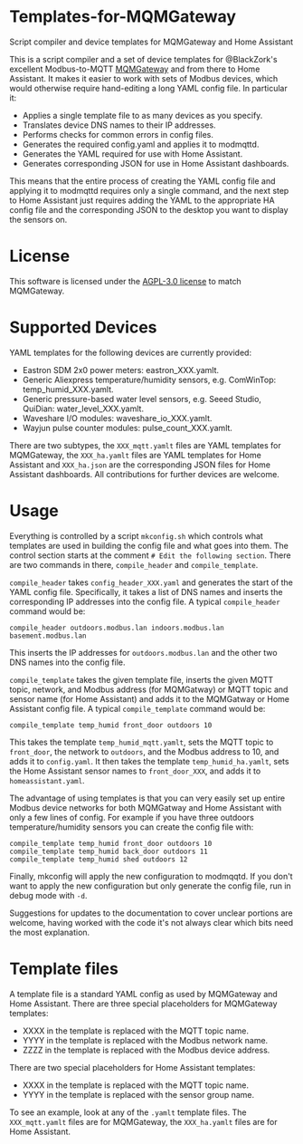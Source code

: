# Templates-for-MQMGateway
Script compiler and device templates for MQMGateway and Home Assistant

This is a script compiler and a set of device templates for @BlackZork's
excellent Modbus-to-MQTT [MQMGateway](https://github.com/BlackZork/mqmgateway/)
and from there to Home Assistant.  It makes it easier to work with sets of
Modbus devices, which would otherwise require hand-editing a long YAML config
file.  In particular it:

* Applies a single template file to as many devices as you specify.
* Translates device DNS names to their IP addresses.
* Performs checks for common errors in config files.
* Generates the required config.yaml and applies it to modmqttd.
* Generates the YAML required for use with Home Assistant.
* Generates corresponding JSON for use in Home Assistant dashboards.

This means that the entire process of creating the YAML config file and
applying it to modmqttd requires only a single command, and the next step to
Home Assistant just requires adding the YAML to the appropriate HA config file
and the corresponding JSON to the desktop you want to display the sensors on.

# License

This software is licensed under the
[AGPL-3.0 license](https://www.gnu.org/licenses/agpl-3.0.html) to match
MQMGateway.

# Supported Devices

YAML templates for the following devices are currently provided:

- Eastron SDM 2x0 power meters: eastron_XXX.yamlt.
- Generic Aliexpress temperature/humidity sensors, e.g. ComWinTop: temp_humid_XXX.yamlt.
- Generic pressure-based water level sensors, e.g. Seeed Studio, QuiDian: water_level_XXX.yamlt.
- Waveshare I/O modules: waveshare_io_XXX.yamlt.
- Wayjun pulse counter modules: pulse_count_XXX.yamlt.

There are two subtypes, the `XXX_mqtt.yamlt` files are YAML templates for
MQMGateway, the `XXX_ha.yamlt` files are YAML templates for Home Assistant and
`XXX_ha.json` are the corresponding JSON files for Home Assistant dashboards.
All contributions for further devices are welcome.

# Usage

Everything is controlled by a script `mkconfig.sh` which controls what
templates are used in building the config file and what goes into them.  The
control section starts at the comment `# Edit the following section`.  There
are two commands in there, `compile_header` and `compile_template`.

`compile_header` takes `config_header_XXX.yaml` and generates the start of the
YAML config file.  Specifically, it takes a list of DNS names and inserts the
corresponding IP addresses into the config file.  A typical `compile_header`
command would be:

```
compile_header outdoors.modbus.lan indoors.modbus.lan basement.modbus.lan
```

This inserts the IP addresses for `outdoors.modbus.lan` and the other two DNS
names into the config file.

`compile_template` takes the given template file, inserts the given MQTT
topic, network, and Modbus address (for MQMGatway) or MQTT topic and sensor
name (for Home Assistant) and adds it to the MQMGatway or Home Assistant
config file.  A typical `compile_template` command would be:

```
compile_template temp_humid front_door outdoors 10
```

This takes the template `temp_humid_mqtt.yamlt`, sets the MQTT topic to
`front_door`, the network to `outdoors`, and the Modbus address to 10, and
adds it to `config.yaml`.  It then takes the template `temp_humid_ha.yamlt`,
sets the Home Assistant sensor names to `front_door_XXX`, and adds it to
`homeassistant.yaml`.

The advantage of using templates is that you can very easily set up entire
Modbus device networks for both MQMGatway and Home Assistant with only a few
lines of config.  For example if you have three outdoors temperature/humidity
sensors you can create the config file with:

```
compile_template temp_humid front_door outdoors 10
compile_template temp_humid back_door outdoors 11
compile_template temp_humid shed outdoors 12
```

Finally, mkconfig will apply the new configuration to modmqqtd.  If you don't
want to apply the new configuration but only generate the config file, run in
debug mode with `-d`.

Suggestions for updates to the documentation to cover unclear portions are
welcome, having worked with the code it's not always clear which bits need the
most explanation.

# Template files

A template file is a standard YAML config as used by MQMGateway and Home
Assistant.  There are three special placeholders for MQMGateway templates:

- XXXX in the template is replaced with the MQTT topic name.
- YYYY in the template is replaced with the Modbus network name.
- ZZZZ in the template is replaced with the Modbus device address.

There are two special placeholders for Home Assistant templates:

- XXXX in the template is replaced with the MQTT topic name.
- YYYY in the template is replaced with the sensor group name.

To see an example, look at any of the `.yamlt` template files.  The
`XXX_mqtt.yamlt` files are for MQMGateway, the `XXX_ha.yamlt` files are for
Home Assistant.
